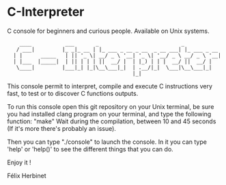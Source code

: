 # C-Interpreter
C console for beginners and curious people. Available on Unix systems.

        ____           ___       _                           _            
       / ___|         |_ _|_ __ | |_ ___ _ __ _ __  _ __ ___| |_ ___ _ __ 
      | |      _____   | || '_ \| __/ _ \ '__| '_ \| '__/ _ \ __/ _ \ '__|
      | |___  |_____|  | || | | | ||  __/ |  | |_) | | |  __/ ||  __/ |   
       \____|         |___|_| |_|\__\___|_|  | .__/|_|  \___|\__\___|_|   
                                             |_|                          

This console permit to interpret, compile and execute C instructions very fast, to test or to discover C functions outputs.

  To run this console open this git repository on your Unix terminal, be sure you had installed clang program on your terminal,
and type the following function: "make"
Wait during the compilation, between 10 and 45 seconds (If it's more there's probably an issue).

  Then you can type "./console" to launch the console. In it you can type 'help' or 'help()' to see the different
things that you can do.

Enjoy it !

Félix Herbinet
